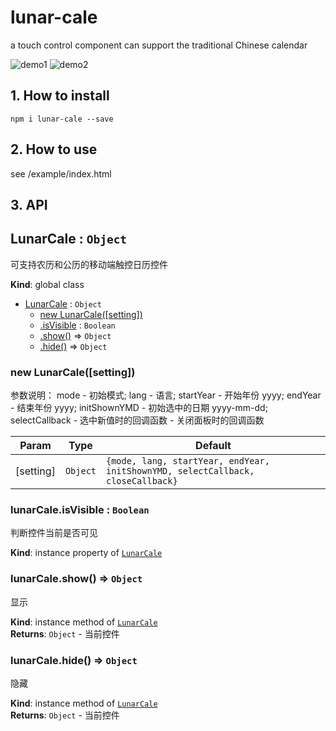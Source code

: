 # lunar-cale
a touch control component can support the traditional Chinese calendar

![demo1](https://raw.githubusercontent.com/tonylua/lunar-cale/master/demo1.jpg)
![demo2](https://raw.githubusercontent.com/tonylua/lunar-cale/master/demo2.jpg)

## 1. How to install
```
npm i lunar-cale --save
```

## 2. How to use

see /example/index.html

## 3. API
<a name="LunarCale"></a>

## LunarCale : <code>Object</code>
可支持农历和公历的移动端触控日历控件

**Kind**: global class  

* [LunarCale](#LunarCale) : <code>Object</code>
    * [new LunarCale([setting])](#new_LunarCale_new)
    * [.isVisible](#LunarCale+isVisible) : <code>Boolean</code>
    * [.show()](#LunarCale+show) ⇒ <code>Object</code>
    * [.hide()](#LunarCale+hide) ⇒ <code>Object</code>

<a name="new_LunarCale_new"></a>

### new LunarCale([setting])
参数说明： mode - 初始模式; lang - 语言; startYear - 开始年份 yyyy; endYear - 结束年份 yyyy; initShownYMD - 初始选中的日期 yyyy-mm-dd; selectCallback - 选中新值时的回调函数 - 关闭面板时的回调函数


| Param | Type | Default |
| --- | --- | --- |
| [setting] | <code>Object</code> | <code>{mode, lang, startYear, endYear, initShownYMD, selectCallback, closeCallback}</code> | 

<a name="LunarCale+isVisible"></a>

### lunarCale.isVisible : <code>Boolean</code>
判断控件当前是否可见

**Kind**: instance property of <code>[LunarCale](#LunarCale)</code>  
<a name="LunarCale+show"></a>

### lunarCale.show() ⇒ <code>Object</code>
显示

**Kind**: instance method of <code>[LunarCale](#LunarCale)</code>  
**Returns**: <code>Object</code> - 当前控件  
<a name="LunarCale+hide"></a>

### lunarCale.hide() ⇒ <code>Object</code>
隐藏

**Kind**: instance method of <code>[LunarCale](#LunarCale)</code>  
**Returns**: <code>Object</code> - 当前控件  
